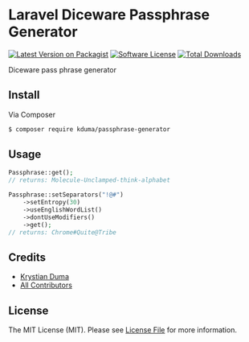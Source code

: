 # Laravel Diceware Passphrase Generator

[![Latest Version on Packagist][ico-version]][link-packagist]
[![Software License][ico-license]](LICENSE.md)
[![Total Downloads][ico-downloads]][link-downloads]

Diceware pass phrase generator

## Install

Via Composer

``` bash
$ composer require kduma/passphrase-generator
```

## Usage

``` php
Passphrase::get();
// returns: Molecule-Unclamped-think-alphabet

Passphrase::setSeparators("!@#")
    ->setEntropy(30)
    ->useEnglishWordList()
    ->dontUseModifiers()
    ->get();
// returns: Chrome#Quite@Tribe
```

## Credits

- [Krystian Duma][link-author]
- [All Contributors][link-contributors]

## License

The MIT License (MIT). Please see [License File](LICENSE.md) for more information.

[ico-version]: https://img.shields.io/packagist/v/kduma/passphrase-generator.svg?style=flat-square
[ico-license]: https://img.shields.io/badge/license-MIT-brightgreen.svg?style=flat-square
[ico-downloads]: https://img.shields.io/packagist/dt/kduma/passphrase-generator.svg?style=flat-square

[link-packagist]: https://packagist.org/packages/kduma/passphrase-generator
[link-downloads]: https://packagist.org/packages/kduma/passphrase-generator
[link-author]: https://github.com/kduma
[link-contributors]: ../../contributors
